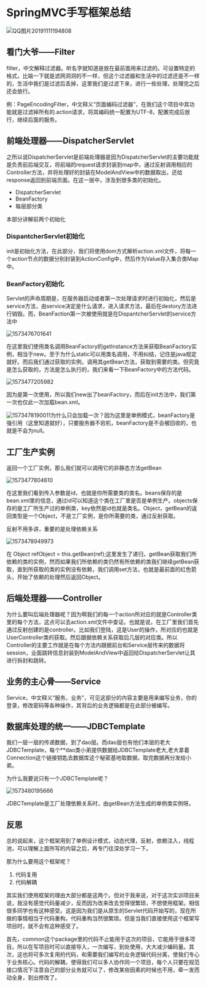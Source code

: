 # SpringMVC手写框架总结

![QQ图片20191111194808](G:\群硕实训\群硕项目\QQ图片20191111194808.png)

## 看门大爷——Filter

filter，中文解释过滤器。听名字就知道是放在最前面用来过滤的。可设置特定的格式，比喻一下就是滤网洞洞的不一样，但这个过滤器和生活中的过滤还是不一样的，生活中我们是过滤后丢掉，这里我们是过滤下来，进行一些处理，处理完之后还会放行。

例：PageEncodingFilter，中文释义“页面编码过滤器”，在我们这个项目中其功能就是过滤掉所有的.action请求，将其编码统一配置为UTF-8，配置完成后放行，继续后面的服务。

## 前端处理器——DispatcherServlet

之所以说DispatcherServlet是前端处理器是因为DispatcherServlet的主要功能就是负责前后端交互，将前端的request请求封装到map中，通过反射调用相应的Controller方法，并将处理好的封装在ModelAndView中的数据取出，还给response返回到前端页面。在这一层中，涉及到很多类的初始化。

- DispatcherServlet 
- BeanFactory
- 每层部分类

本部分讲解前两个初始化

### DispantcherServlet初始化

init是初始化方法，在此部分，我们将使用dom方式解析action.xml文件，将每一个action节点的数据分别封装到ActionConfig中，然后作为Value存入集合类Map中。

### BeanFactory初始化

Servlet的声命周期是，在服务器启动或者第一次处理请求时进行初始化，然后是service方法，由service决定是什么请求，进入请求方法，最后在destory方法进行销毁。而，BeanFaction第一次被使用就是在DispantcherServlet的service方法中

![1573476701641](G:\群硕实训\群硕项目\1573476701641.png)

在这里我们使用类名调用BeanFactory的getInstance方法来获取BeanFactory实例，相当于new。至于为什么static可以用类名调用，不用纠结，记住是java规定就好。而后我们通过获取的实例，调用其getBean方法，获取到需要的类。但究竟是怎么获取的，方法是怎么执行的，我们来看一下BeanFactory中的方法代码。

![1573477205982](G:\群硕实训\群硕项目\1573477205982.png)

因为是第一次使用，所以我们new出了beanFactory，而后在init方法中，我们第一次也仅此一次加载bean.xml。

![1573478190011](G:\群硕实训\群硕项目\1573478190011.png)为什么只会加载一次？因为这里是单例模式，beanFactory是强引用（这里知道就好），只要服务器不宕机，beanFactory是不会被回收的，也就是不会为null。

## 工厂生产实例

返回一个工厂实例，那么我们就可以调用它的非静态方法getBean

![1573477804610](G:\群硕实训\群硕项目\1573477804610.png)

在这里我们看到传入参数是id，也就是你所需要类的类名。beans保存的是bean.xml里的信息，通过id可以知道这个类在工厂里是否是单例生产。objects保存的是工厂所生产过的单例类，key依然是id也就是类名。Object，getBean的返回类型是一个Object，不是工厂实例，是你所需要的类，通过反射获取。

反射不用多讲，重要的是处理依赖关系

![1573478949973](G:\群硕实训\群硕项目\1573478949973.png)

在 Object refObject = this.getBean(ref);这里发生了递归，getBean获取我们所依赖的类的实例，然而如果我们所依赖的类仍然有所依赖的类我们继续getBean获取，直到所获取的类的实例没有依赖，我们调用set方法，也就是最前面的红色箭头，开始了依赖的处理然后返回Object。

## 后端处理器——Controller

为什么要叫后端处理器呢？因为啊我们的每一个action所对应的就是Controller类里的每个方法，这点可以去action.xml文件中查证。也就是说，在工厂里我们首先通过反射创建的是controller。比如我们登陆，这是User的操作，所对应的也就是UserController类的获取。然后跟据依赖关系获取后几层的对应类。所以Controller的主要工作就是在每个方法内跟据前台和Service层传来的数据将session，业面跳转信息封装到ModelAndView中返回给DispatcherServlet让其进行拆封和跳转。

## 业务的主心骨——Service

Service，中文释义“服务，业务”，可见这部分的内容主要是用来编写业务，你的登录，修改密码等各种操作，其背后的业务逻辑都是在此部分被编写。

## 数据库处理的统一——JDBCTemplate

我们一层一层的传递数据，到了dao层。而dao层也有他们本层的老大JDBCTemplate，每个**dao类小弟提供数据给JDBCTemplate老大,老大拿着Connection这个链接钥匙去数据库这个秘密基地取数据，取完数据再分发给小弟。

为什么我要说只有一个JDBCTemplate呢？

![1573480195666](G:\群硕实训\群硕项目\1573480195666.png)

JDBCTemplate是工厂处理依赖关系时，由getBean方法生成的单例类实例呀。

## 反思

总的说起来，这个框架用到了单例设计模式，动态代理，反射，依赖注入，线程池，可以理解上面所写的内容之后，再专门往深处学习一下。

那为什么要用这个框架呢？

1. 代码复用
2. 代码解耦

其实我们使用框架的理由大部分都是这两个。但对于我来说，对于这次实训项目来说，我没有感觉代码量减少，反而因为改来改去觉得很繁琐，不想使用框架。相信很多同学也有这种感受。这是因为我们是从原生的Servlet代码开始写的，现在所做的事情相当于代码重构，代码重构当然很繁琐。但是当我们直接使用这个框架写项目时，就不会有这种感受了。

首先，common这个package里的代码不止能用于这次的项目，它能用于很多项目。所以在写项目时可以直接导入，一次编写，到处使用，大大减少编码量。其次，这也将可多次复用的代码，和需要我们编写的业务逻辑代码分离，使我们专心于业务核心。代码的解耦，使得我们可以多人协作同一个项目，每个人只要在规范接口情况下注意自己的部分业务就可以了，修改某些因素的时候也不用，牵一发而动全身，到出修改了。